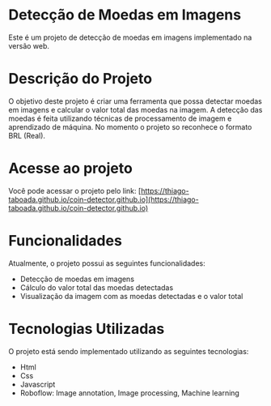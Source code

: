 # Detecção de Moedas em Imagens

Este é um projeto de detecção de moedas em imagens implementado na versão web.

# Descrição do Projeto

O objetivo deste projeto é criar uma ferramenta que possa detectar moedas em imagens e calcular o valor total das moedas na imagem. A detecção das moedas é feita utilizando técnicas de processamento de imagem e aprendizado de máquina. No momento o projeto so reconhece o formato BRL (Real).

# Acesse ao projeto

Você pode acessar o projeto pelo link:
[https://thiago-taboada.github.io/coin-detector.github.io](https://thiago-taboada.github.io/coin-detector.github.io)

# Funcionalidades

Atualmente, o projeto possui as seguintes funcionalidades:

- Detecção de moedas em imagens
- Cálculo do valor total das moedas detectadas
- Visualização da imagem com as moedas detectadas e o valor total

# Tecnologias Utilizadas

O projeto está sendo implementado utilizando as seguintes tecnologias:

- Html
- Css
- Javascript
- Roboflow: Image annotation, Image processing, Machine learning  
